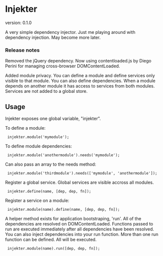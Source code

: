 # Injekter

version: 0.1.0

A very simple dependency injector. Just me playing around with dependency injection. May become more later.

### Release notes

Removed the jQuery dependency. Now using contentloaded.js by Diego Perini for managing cross-browser DOMContentLoaded. 

Added module privacy. You can define a module and define services only visible to that module. You can also define dependencies. When a module depends on another module it has access to services from both modules. Services are not added to a global store.

## Usage

Injekter exposes one global variable, "injekter".

To define a module:

     injekter.module('mymodule');

To define module dependencies:

     injekter.module('anothermodule').needs('mymodule');

Can also pass an array to the needs method:

     injekter.module('thirdmodule').needs(['mymodule', 'anothermodule']);

Register a global service. Global services are visible accross all modules.

     injekter.define(name, [dep, dep, fn]);

Register a service on a module:

     injekter.module(name).define(name, [dep, dep, fn]);

A helper method exists for application bootstraping, 'run'. All of the dependencies are resolved on DOMContentLoaded. Functions passed to run are executed immediately after all dependencies have been resolved. You can also inject dependencies into your run function. More than one run function can be defined. All will be executed.

     injekter.module(name).run([dep, dep, fn]);